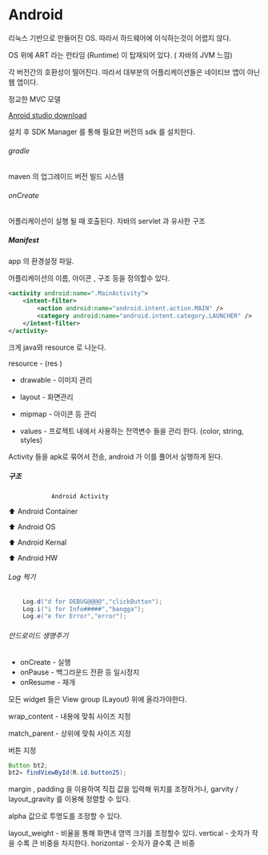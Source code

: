 # Android

리눅스 기반으로 만들어진 OS. 따라서 하드웨어에 이식하는것이 어렵지 않다.

OS 위에 ART 라는 런타임 (Runtime) 이 탑재되어 있다. ( 자바의 JVM 느낌)

각 버전간의 호환성이 떨어진다. 따라서 대부분의 어플리케이션들은 네이티브 앱이 아닌 웹 앱이다.

정교한 MVC 모델

[Anroid studio download](developer.android.com/studio)

설치 후 SDK Manager 를 통해 필요한 버전의 sdk 를 설치한다.



###### gradle

maven 의 업그레이드 버전 빌드 시스템



###### onCreate

어플리케이션이 실행 될 때 호출된다. 자바의 servlet 과 유사한 구조



##### Manifest

app 의 환경설정 파일.

어플리케이션의 이름, 아이콘 , 구조 등을 정의할수 있다.

```xml
<activity android:name=".MainActivity">
	<intent-filter>
        <action android:name="android.intent.action.MAIN" />
		<category android:name="android.intent.category.LAUNCHER" />
	</intent-filter>
</activity>
```



크게 java와 resource 로 나눈다.

resource - (res )

- drawable - 이미지 관리

- layout - 화면관리
- mipmap - 아이콘 등 관리
- values -  프로젝트 내에서 사용하는 전역변수 들을 관리 한다. (color, string, styles)



Activity 들을 apk로 묶어서 전송, android 가 이를 풀어서 실행하게 된다.

##### 구조 

  				Android Activity

:arrow_up:			Android Container

:arrow_up:		Android OS

:arrow_up:	Android Kernal

:arrow_up: Android HW



###### Log 찍기

```java
	Log.d("d for DEBUG@@@@","clickButton");
    Log.i("i for Info#####","bangga");
    Log.e("e for Error","error");
```

###### 안드로이드 생명주기

- onCreate - 실행
- onPause - 백그라운드 전환 등 일시정지
- onResume - 재개





모든 widget 들은 View group (Layout) 위에 올라가야한다. 

wrap_content - 내용에 맞춰 사이즈 지정

match_parent - 상위에 맞춰 사이즈 지정



버튼 지정

```java
Button bt2;
bt2= findViewById(R.id.button25);
```



margin , padding 을 이용하여 직접 값을 입력해 위치를 조정하거나, garvity / layout_gravity 를 이용해 정렬할 수 있다.

alpha 값으로 투명도를 조정할 수 있다.



layout_weight - 비율을 통해 화면내 영역 크기를 조정할수 있다. vertical - 숫자가 작을 수록 큰 비중을 차지한다. horizontal - 숫자가 클수록 큰 비중

